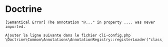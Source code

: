 # Doctrine
    [Semantical Error] The annotation "@..." in property .... was never imported.

    Ajouter la ligne suivante dans le fichier cli-config.php
    \Doctrine\Common\Annotations\AnnotationRegistry::registerLoader("class_exists");